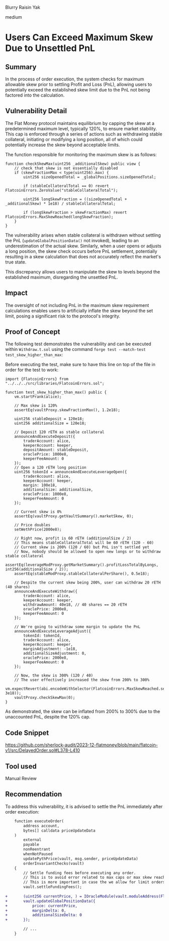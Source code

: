 Blurry Raisin Yak

medium

# Users Can Exceed Maximum Skew Due to Unsettled PnL

## Summary

In the process of order execution, the system checks for maximum allowable skew prior to settling Profit and Loss (PnL), allowing users to potentially exceed the established skew limit due to the PnL not being factored into the calculation.

## Vulnerability Detail

The Flat Money protocol maintains equilibrium by capping the skew at a predetermined maximum level, typically 120%, to ensure market stability. This cap is enforced through a series of actions such as withdrawing stable collateral, initiating or modifying a long position, all of which could potentially increase the skew beyond acceptable limits.

The function responsible for monitoring the maximum skew is as follows:

```solidity
function checkSkewMax(uint256 _additionalSkew) public view {
    // check that skew is not essentially disabled
    if (skewFractionMax < type(uint256).max) {
        uint256 sizeOpenedTotal = _globalPositions.sizeOpenedTotal;

        if (stableCollateralTotal == 0) revert FlatcoinErrors.ZeroValue("stableCollateralTotal");

        uint256 longSkewFraction = ((sizeOpenedTotal + _additionalSkew) * 1e18) / stableCollateralTotal;

        if (longSkewFraction > skewFractionMax) revert FlatcoinErrors.MaxSkewReached(longSkewFraction);
    }
}
```

The vulnerability arises when stable collateral is withdrawn without settling the PnL (`updateGlobalPositionData()` not invoked), leading to an underestimation of the actual skew. Similarly, when a user opens or adjusts a long position, the skew check occurs before PnL settlement, potentially resulting in a skew calculation that does not accurately reflect the market's true state.

This discrepancy allows users to manipulate the skew to levels beyond the established maximum, disregarding the unsettled PnL.

## Impact

The oversight of not including PnL in the maximum skew requirement calculations enables users to artificially inflate the skew beyond the set limit, posing a significant risk to the protocol's integrity.

## Proof of Concept

The following test demonstrates the vulnerability and can be executed within `Withdraw.t.sol` using the command `forge test --match-test test_skew_higher_than_max`:

Before executing the test, make sure to have this line on top of the file in order for the test to work:

```solidity
import {FlatcoinErrors} from "../../../src/libraries/FlatcoinErrors.sol";
```

```solidity
function test_skew_higher_than_max() public {
    vm.startPrank(alice);

    // Max skew is 120%
    assertEq(vaultProxy.skewFractionMax(), 1.2e18);

    uint256 stableDeposit = 120e18;
    uint256 additionalSize = 120e18;

    // Deposit 120 rETH as stable collateral
    announceAndExecuteDeposit({
        traderAccount: alice,
        keeperAccount: keeper,
        depositAmount: stableDeposit,
        oraclePrice: 1000e8,
        keeperFeeAmount: 0
    });
    // Open a 120 rETH long position
    uint256 tokenId = announceAndExecuteLeverageOpen({
        traderAccount: alice,
        keeperAccount: keeper,
        margin: 100e18,
        additionalSize: additionalSize,
        oraclePrice: 1000e8,
        keeperFeeAmount: 0
    });

    // Current skew is 0%
    assertEq(vaultProxy.getVaultSummary().marketSkew, 0);

    // Price doubles
    setWethPrice(2000e8);

    // Right now, profit is 60 rETH (additionalSize / 2)
    // This means stableCollateralTotal will be 60 rETH (120 - 60)
    // Current skew is 200% (120 / 60) but PnL isn't settled yet
    // Now, nobody should be allowed to open new longs or to withdraw stable collateral
    assertEq(leverageModProxy.getMarketSummary().profitLossTotalByLongs, int256(additionalSize / 2));
    assertEq(stableModProxy.stableCollateralPerShare(), 0.5e18);

    // Despite the current skew being 200%, user can withdraw 20 rETH (40 shares)
    announceAndExecuteWithdraw({
        traderAccount: alice,
        keeperAccount: keeper,
        withdrawAmount: 40e18, // 40 shares == 20 rETH
        oraclePrice: 2000e8,
        keeperFeeAmount: 0
    });

    // We're going to withdraw some margin to update the PnL
    announceAndExecuteLeverageAdjust({
        tokenId: tokenId,
        traderAccount: alice,
        keeperAccount: keeper,
        marginAdjustment: -1e18,
        additionalSizeAdjustment: 0,
        oraclePrice: 2000e8,
        keeperFeeAmount: 0
    });

    // Now, the skew is 300% (120 / 40)
    // The user effectively increased the skew from 200% to 300%
    vm.expectRevert(abi.encodeWithSelector(FlatcoinErrors.MaxSkewReached.selector, 3e18));
    vaultProxy.checkSkewMax(0);
}
```

As demonstrated, the skew can be inflated from 200% to 300% due to the unaccounted PnL, despite the 120% cap.

## Code Snippet

https://github.com/sherlock-audit/2023-12-flatmoney/blob/main/flatcoin-v1/src/DelayedOrder.sol#L378-L410

## Tool used

Manual Review

## Recommendation

To address this vulnerability, it is advised to settle the PnL immediately after order execution:

```diff
    function executeOrder(
        address account,
        bytes[] calldata priceUpdateData
    )
        external
        payable
        nonReentrant
        whenNotPaused
        updatePythPrice(vault, msg.sender, priceUpdateData)
        orderInvariantChecks(vault)
    {
        // Settle funding fees before executing any order.
        // This is to avoid error related to max caps or max skew reached when the market has been skewed to one side for a long time.
        // This is more important in case the we allow for limit orders in the future.
        vault.settleFundingFees();
        
+       (uint256 currentPrice, ) = IOracleModule(vault.moduleAddress(FlatcoinModuleKeys._ORACLE_MODULE_KEY)).getPrice();
+       vault.updateGlobalPositionData({ 
+           price: currentPrice,
+           marginDelta: 0,
+           additionalSizeDelta: 0
+       });

        // ...
    }
```
